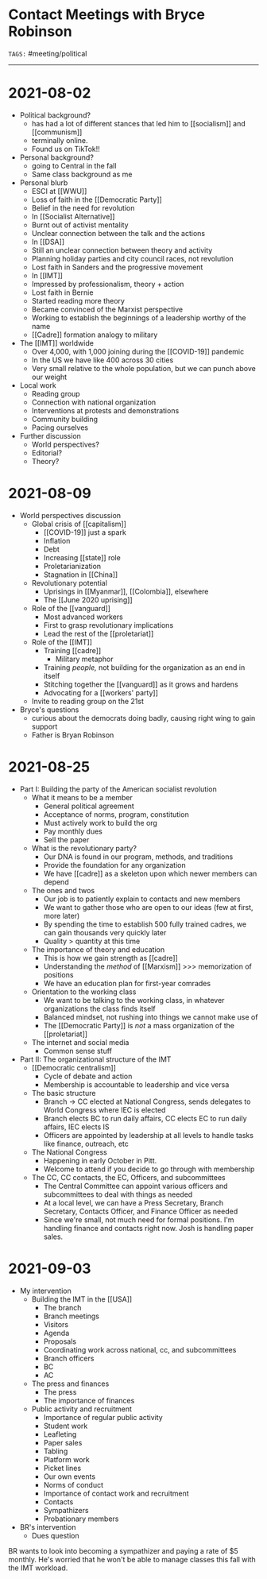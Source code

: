# Contact Meetings with Bryce Robinson
`TAGS:` #meeting/political 

---
# 2021-08-02
- Political background?
	- has had a lot of different stances that led him to [[socialism]] and [[communism]]
	- terminally online.
	- Found us on TikTok!!
- Personal background?
	- going to Central in the fall
	- Same class background as me
- Personal blurb
	- ESCI at [[WWU]]
	- Loss of faith in the [[Democratic Party]]
	- Belief in the need for revolution
	- In [[Socialist Alternative]]
	- Burnt out of activist mentality
	- Unclear connection between the talk and the actions
	- In [[DSA]]
	- Still an unclear connection between theory and activity
	- Planning holiday parties and city council races, not revolution
	- Lost faith in Sanders and the progressive movement
	- In [[IMT]]
	- Impressed by professionalism, theory + action
	- Lost faith in Bernie
	- Started reading more theory
	- Became convinced of the Marxist perspective
	- Working to establish the beginnings of a leadership worthy of the name
	- [[Cadre]] formation analogy to military 
- The [[IMT]] worldwide
	- Over 4,000, with 1,000 joining during the [[COVID-19]] pandemic
	- In the US we have like 400 across 30 cities
	- Very small relative to the whole population, but we can punch above our weight
- Local work
	- Reading group
	- Connection with national organization
	- Interventions at protests and demonstrations
	- Community building
	- Pacing ourselves
- Further discussion
	- World perspectives?
	- Editorial?
	- Theory?

# 2021-08-09
- World perspectives discussion
	- Global crisis of [[capitalism]]
		- [[COVID-19]] just a spark
		- Inflation
		- Debt
		- Increasing [[state]] role
		- Proletarianization
		- Stagnation in [[China]]
	- Revolutionary potential
		- Uprisings in [[Myanmar]], [[Colombia]], elsewhere
		- The [[June 2020 uprising]]
	- Role of the [[vanguard]]
		- Most advanced workers
		- First to grasp revolutionary implications
		- Lead the rest of the [[proletariat]]
	- Role of the [[IMT]]
		- Training [[cadre]]
			- Military metaphor
		- Training *people,* not building for the organization as an end in itself
		- Stitching together the [[vanguard]] as it grows and hardens
		- Advocating for a [[workers' party]]
	- Invite to reading group on the 21st
- Bryce's questions
	- curious about the democrats doing badly, causing right wing to gain support
	- Father is Bryan Robinson

# 2021-08-25
- Part I: Building the party of the American socialist revolution
	- What it means to be a member
		- General political agreement
		- Acceptance of norms, program, constitution
		- Must actively work to build the org
		- Pay monthly dues
		- Sell the paper
	- What is the revolutionary party?
		- Our DNA is found in our program, methods, and traditions
		- Provide the foundation for any organization
		- We have [[cadre]] as a skeleton upon which newer members can depend
	- The ones and twos
		- Our job is to patiently explain to contacts and new members
		- We want to gather those who are open to our ideas (few at first, more later)
		- By spending the time to establish 500 fully trained cadres, we can gain thousands very quickly later
		- Quality > quantity at this time
	- The importance of theory and education
		- This is how we gain strength as [[cadre]]
		- Understanding the *method* of [[Marxism]] >>> memorization of positions
		- We have an education plan for first-year comrades
	- Orientation to the working class
		- We want to be talking to the working class, in whatever organizations the class finds itself
		- Balanced mindset, not rushing into things we cannot make use of
		- The [[Democratic Party]] is *not* a mass organization of the [[proletariat]]
	- The internet and social media
		- Common sense stuff
- Part II: The organizational structure of the IMT
	- [[Democratic centralism]]
		- Cycle of debate and action
		- Membership is accountable to leadership and vice versa
	- The basic structure
		- Branch -> CC elected at National Congress, sends delegates to World Congress where IEC is elected
		- Branch elects BC to run daily affairs, CC elects EC to run daily affairs, IEC elects IS
		- Officers are appointed by leadership at all levels to handle tasks like finance, outreach, etc
	- The National Congress
		- Happening in early October in Pitt. 
		- Welcome to attend if you decide to go through with membership
	- The CC, CC contacts, the EC, Officers, and subcommittees
		- The Central Committee can appoint various officers and subcommittees to deal with things as needed
		- At a local level, we can have a Press Secretary, Branch Secretary, Contacts Officer, and Finance Officer as needed
		- Since we're small, not much need for formal positions. I'm handling finance and contacts right now. Josh is handling paper sales. 


# 2021-09-03
- My intervention
	- Building the IMT in the [[USA]]
		- The branch
		- Branch meetings
		- Visitors
		- Agenda
		- Proposals
		- Coordinating work across national, cc, and subcommittees
		- Branch officers
		- BC
		- AC
	- The press and finances
		- The press
		- The importance of finances
	- Public activity and recruitment
		- Importance of regular public activity
		- Student work
		- Leafleting
		- Paper sales
		- Tabling
		- Platform work
		- Picket lines
		- Our own events
		- Norms of conduct 
		- Importance of contact work and recruitment
		- Contacts
		- Sympathizers
		- Probationary members
- BR's intervention
	- Dues question

BR wants to look into becoming a sympathizer and paying a rate of $5 monthly. He's worried that he won't be able to manage classes this fall with the IMT workload. 